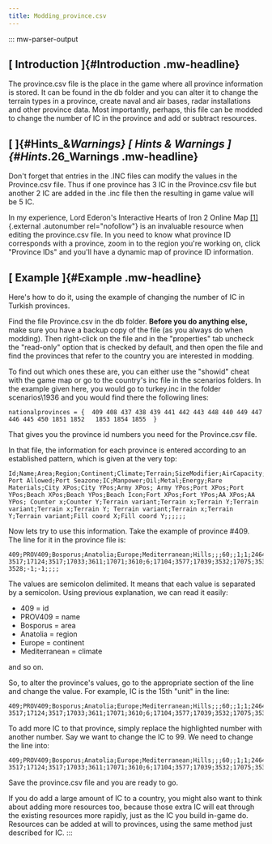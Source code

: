 ```yaml
---
title: Modding_province.csv
---
```

::: mw-parser-output
## [ Introduction ]{#Introduction .mw-headline}

The province.csv file is the place in the game where all province
information is stored. It can be found in the db folder and you can
alter it to change the terrain types in a province, create naval and air
bases, radar installations and other province data. Most importantly,
perhaps, this file can be modded to change the number of IC in the
province and add or subtract resources.

## [ ]{#Hints_&_Warnings} [ Hints & Warnings ]{#Hints_.26_Warnings .mw-headline}

Don\'t forget that entries in the .INC files can modify the values in
the Province.csv file. Thus if one province has 3 IC in the Province.csv
file but another 2 IC are added in the .inc file then the resulting in
game value will be 5 IC.

In my experience, Lord Ederon\'s Interactive Hearts of Iron 2 Online Map
[\[1\]](http://www.ederon.net/hoi2iom.aspx){.external .autonumber
rel="nofollow"} is an invaluable resource when editing the province.csv
file. In you need to know what province ID corresponds with a province,
zoom in to the region you\'re working on, click \"Province IDs\" and
you\'ll have a dynamic map of province ID information.

## [ Example ]{#Example .mw-headline}

Here's how to do it, using the example of changing the number of IC in
Turkish provinces.

Find the file Province.csv in the db folder. **Before you do anything
else,** make sure you have a backup copy of the file (as you always do
when modding). Then right-click on the file and in the "properties" tab
uncheck the "read-only" option that is checked by default, and then open
the file and find the provinces that refer to the country you are
interested in modding.

To find out which ones these are, you can either use the "showid" cheat
with the game map or go to the country's inc file in the scenarios
folders. In the example given here, you would go to turkey.inc in the
folder scenarios\\1936 and you would find there the following lines:

    nationalprovinces = {  409 408 437 438 439 441 442 443 448 440 449 447 446 445 450 1851 1852   1853 1854 1855  } 

That gives you the province id numbers you need for the Province.csv
file.

In that file, the information for each province is entered according to
an established pattern, which is given at the very top:

    Id;Name;Area;Region;Continent;Climate;Terrain;SizeModifier;AirCapacity;Infrastructure;City;Beaches; Port Allowed;Port Seazone;IC;Manpower;Oil;Metal;Energy;Rare Materials;City XPos;City YPos;Army XPos; Army YPos;Port XPos;Port YPos;Beach XPos;Beach YPos;Beach Icon;Fort XPos;Fort YPos;AA XPos;AA YPos; Counter x;Counter Y;Terrain variant;Terrain x;Terrain Y;Terrain variant;Terrain x;Terrain Y; Terrain variant;Terrain x;Terrain Y;Terrain variant;Fill coord X;Fill coord Y;;;;;; 

Now lets try to use this information. Take the example of province #409.
The line for it in the province file is:

    409;PROV409;Bosporus;Anatolia;Europe;Mediterranean;Hills;;;60;;1;1;2464;1;1;0;2;1;1;17069; 3517;17124;3517;17033;3611;17071;3610;6;17104;3577;17039;3532;17075;3536;;;;;;;;;;;17080; 3528;-1;-1;;;; 

The values are semicolon delimited. It means that each value is
separated by a semicolon. Using previous explanation, we can read it
easily:

-   409 = id
-   PROV409 = name
-   Bosporus = area
-   Anatolia = region
-   Europe = continent
-   Mediterranean = climate

and so on.

So, to alter the province's values, go to the appropriate section of the
line and change the value. For example, IC is the 15th "unit" in the
line:

    409;PROV409;Bosporus;Anatolia;Europe;Mediterranean;Hills;;;60;;1;1;2464;1;1;0;2;1;1;17069; 3517;17124;3517;17033;3611;17071;3610;6;17104;3577;17039;3532;17075;3536;;;;;;;;;;;17080; 

To add more IC to that province, simply replace the highlighted number
with another number. Say we want to change the IC to 99. We need to
change the line into:

    409;PROV409;Bosporus;Anatolia;Europe;Mediterranean;Hills;;;60;;1;1;2464;99;1;0;2;1;1;17069; 3517;17124;3517;17033;3611;17071;3610;6;17104;3577;17039;3532;17075;3536;;;;;;;;;;;17080; 

Save the province.csv file and you are ready to go.

If you do add a large amount of IC to a country, you might also want to
think about adding more resources too, because those extra IC will eat
through the existing resources more rapidly, just as the IC you build
in-game do. Resources can be added at will to provinces, using the same
method just described for IC.
:::
